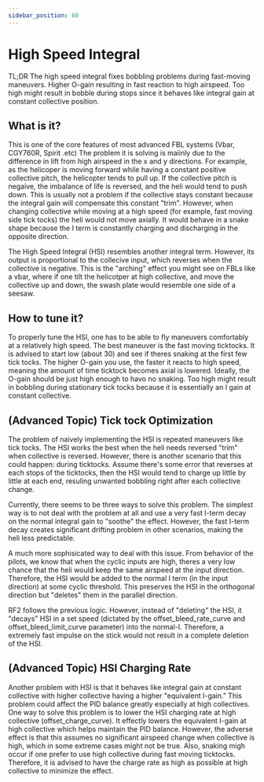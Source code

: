 ```yaml
---
sidebar_position: 60
---
```


# High Speed Integral

TL;DR
The high speed integral fixes bobbling problems during fast-moving maneuvers. Higher O-gain resulting in fast reaction to high airspeed. Too high might result in bobble during stops since it behaves like integral gain at constant collective position.

## What is it?
This is one of the core features of most advanced FBL systems (Vbar, CGY760R, Spirit .etc) The problem it is solving is maiinly due to the difference in lift from high airspeed in the x and y directions. For example, as the helicoper is moving forward while having a constant positive collective pitch, the helicopter tends to pull up. If the collective pitch is negaive, the imbalance of life is reversed, and the heli would tend to push down. This is usually not a problem if the collective stays constant because the integral gain will compensate this constant "trim". However, when changing collective while moving at a high speed (for example, fast moving side tick tocks) the heli would not move axially. It would behave in a snake shape because the I term is constantly charging and discharging in the opposite direction.

The High Speed Integral (HSI) resembles another integral term. However, its output is proportional to the collecive input, which reverses when the collective is negative. This is the "arching" effect you might see on FBLs like a vbar, where if one tilt the helicotper at high collective, and move the collective up and down, the swash plate would resemble one side of a seesaw. 

## How to tune it?

To properly tune the HSI, one has to be able to fly maneuvers comfortably at a relatively high speed. The best maneuver is the fast moving ticktocks. It is advised to start low (about 30) and see if theres snaking at the first few tick tocks. The higher O-gain you use, the faster it reacts to high speed, meaning the amount of time ticktock becomes axial is lowered. Ideally, the O-gain should be just high enough to havo no snaking. Too high might result in bobbling during stationary tick tocks because it is essentially an I gain at constant collective.

## (Advanced Topic) Tick tock Optimization

The problem of naively implementing the HSI is repeated maneuvers like tick tocks. The HSI works the best when the heli needs reversed "trim" when collective is reversed. However, there is another scenario that this could happen: during ticktocks. Assume there's some error that reverses at each stops of the ticktocks, then the HSI would tend to charge up little by little at each end, resuling unwanted bobbling right after each collective change. 

Currently, there seems to be three ways to solve this problem. The simplest way is to not deal with the problem at all and use a very fast I-term decay on the normal integral gain to "soothe" the effect. However, the fast I-term decay creates significant drifting problem in other scenarios, making the heli less predictable.

A much more sophisicated way to deal with this issue. From behavior of the pilots, we know that when the cyclic inputs are high, theres a very low chance that the heli would keep the same airspeed at the input direction. Therefore, the HSI would be added to the normal I term (in the input direction) at some cyclic threshold. This preserves the HSI in the orthogonal direction but "deletes" them in the parallel direction.

RF2 follows the previous logic. However, instead of "deleting" the HSI, it "decays" HSI in a set speed (dictated by the offset_bleed_rate_curve and offset_bleed_limit_curve parameter) into the normal-I. Therefore, a extremely fast impulse on the stick would not result in a complete deletion of the HSI.

## (Advanced Topic) HSI Charging Rate

Another problem with HSI is that it behaves like integral gain at constant collective with higher collective having a higher "equivalent I-gain." This problem could affect the PID balance greatly especially at high collectives. One way to solve this problem is to lower the HSI charging rate at high collective (offset_charge_curve). It effectly lowers the equivalent I-gain at high collective which helps maintain the PID balance. However, the adverse effect is that this assumes no significant airspeed change when collective is high, which in some extreme cases might not be true. Also, snaking migh occur if one prefer to use high collective during fast moving ticktocks. Therefore, it is advised to have the charge rate as high as possible at high collective to minimize the effect.



